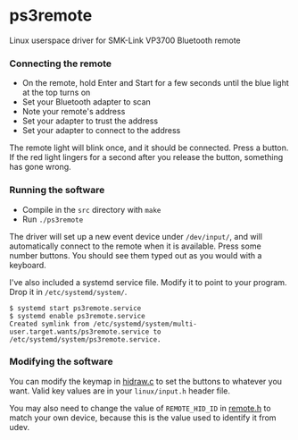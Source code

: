 ps3remote
=========

Linux userspace driver for SMK-Link VP3700 Bluetooth remote

### Connecting the remote
- On the remote, hold Enter and Start for a few seconds until the blue light at the top turns on
- Set your Bluetooth adapter to scan
- Note your remote's address
- Set your adapter to trust the address
- Set your adapter to connect to the address

The remote light will blink once, and it should be connected. Press a button. If the red light lingers for a second after you release the button, something has gone wrong.

### Running the software
- Compile in the `src` directory with `make`
- Run `./ps3remote`

The driver will set up a new event device under `/dev/input/`, and will automatically connect to the remote when it is available. Press some number buttons. You should see them typed out as you would with a keyboard.

I've also included a systemd service file. Modify it to point to your program. Drop it in `/etc/systemd/system/`.
```
$ systemd start ps3remote.service
$ systemd enable ps3remote.service
Created symlink from /etc/systemd/system/multi-user.target.wants/ps3remote.service to /etc/systemd/system/ps3remote.service.
```

### Modifying the software
You can modify the keymap in [hidraw.c](../blob/master/src/hidraw.c) to set the buttons to whatever you want. Valid key values are in your `linux/input.h` header file.

You may also need to change the value of `REMOTE_HID_ID` in [remote.h](../blob/master/src/remote.h) to match your own device, because this is the value used to identify it from udev.
